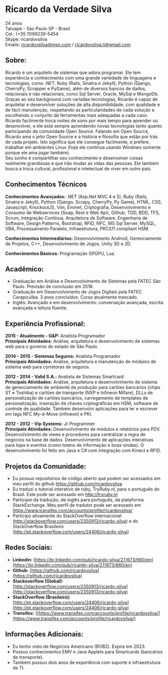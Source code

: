 # Ricardo da Verdade Silva

24 anos</br>
Tatuapé - São Paulo SP - Brasil</br>
Cel.: (+55 11)99239-5454</br>
Skype: ricardovsilva</br>
Emails: ricardovsilva@msn.com / ricardovsilva.ti@gmail.com</br>

## Sobre:
Ricardo é um arquiteto de sistemas que adora programar. Ele tem experiência e conhecimento com uma grande variedade de linguagens e tecnologias, como .NET, Ruby (Rails, Sinatra e Jekyll), Python (Django, CherryPy, Scrapper e PyGame), além de diversos bancos de dados, relacionais e não relacionais, como Sql Server, Oracle, MySql e MongoDb.</br>
Graças ao seu background com variadas tecnologias, Ricardo é capaz de arquitetar e desenvolver soluções de alta disponibilidade, com qualidade e de fácil manutenção, respeitando as particularidades de cada solução e escolhendo o conjunto de ferramentas mais adequadas a cada caso.</br>
Ricardo facilmente troca noites de sono por mais tempo para aprender ou desenvolver, e ele está sempre aprendendo novas tecnologias tanto quanto participando da comunidade Open Source. Falando em Open Source, Ricardo ama o jeito Open Source e a história e filosofia que estão por trás de cada projeto. Isto significa que ele consegue facilmente, e prefere, trabalhar em ambientes Linux (hoje ele continua usando Windows somente porque ele ama jogar também).</br>
Seu sonho é compartilhar seu conhecimento e desenvolver coisas realmente grandiosas e que irão mudar as vidas das pessoas. Ele também busca a troca cultural, profissional e intelectual de viver em outro país.


## Conhecimentos Técnicos
**Conhecimentos Avançados:** .NET (Asp.Net MVC 4 e 5), Ruby (Rails, Sinatra e Jekyll), Python (Django, Scrapy, CherryPy, Py Game), HTML, CSS, Javascript, KnockoutJS, Vim, Emmet, Criptografia, Desenvolvimento e Consumo de Webservices (Soap, Rest e Web Api), Github, TDD, BDD, TFS, Scrum, Integração Contínua, Arquitetura de Software, Engenharia de Software, Design Patterns, Bootstrap, RFID, NFC, MS Sql Server, MySQL, VBA, Processamento Paralelo, Infraestrutura, PKCS11 compliant HSM.


**Conhecimentos Intermediários:** Desenvolvimento Android, Gerenciamento de Projetos, C++, Desenvolvimento de Jogos, Unity 3D e 2D.


**Conhecimentos Básicos:** Programação GPGPU, Lua.


## Acadêmico:
- Graduação em Análise e Desenvolvimento de Sistemas pela FATEC São Paulo. Previsão de conclusão em 2018.</br>
- Graduação em Desenvolvimento de Jogos Digitais pela FATEC Carapicúiba. 3 anos concluídos. Curso atualmente trancado.</br>
- Inglês: Avançado e em desenvolvimento: conversação avançada, escrita avançada e leitura fluente.</br>

## Experiência Profissional:

**2015 - Atualmente - G&P:** Analista Programador</br>
**Principais Atividades:** Análise, arquitetura e desenvolvimento de sistemas web para o governo do estado de São Paulo.

**2014 - 2015 - Sistemas Seguros:** Analista Programador </br>
**Principais Atividades:** Análise, arquitetura e manutenção de módulos de sistema web para corretoras de seguros.

**2012 - 2014 - Valid S.A.:** Analista de Sistemas Smartcard </br>
**Principais Atividades:** Análise, arquitetura e desenvolvimento de sistema de gerenciamento de ambiente de produção para cartões bancários (chips ST e Toshiba) e cartões de transporte (NXP e Infineon Mifare), DLLs de personalização de cartões bancários, carregamento de templates de personalização, inseração de chaves criptográficas em HSM, software de controle de qualidade. Também desenvolvi aplicações para ler e escrever em tags NFC My-d-Move (infineon) e PKI.

**2012 - 2012 - Vip Systems:** Jr Programmer</br>
**Principais Atividades:** Desenvolvimento de módulos e relatórios para PDV. Desenvolvimento de views e procedures para centralizar a regra de negócios na base de dados. Desenvolvimento de aplicações interativas para lojas e eventos (como totens de informação e boas vindas). O desenvolvimento foi feito em Java e C# com integração com Kinect e RFID.

## Projetos da Comunidade:
- Eu possuo repositórios de código aberto que podem ser acessados em meu perfil do github https://github.com/ricardovsilva</br>
- Eu traduzi o tutorial interativo de ruby, TryRuby.nl, para o português do Brasil. Este pode ser acessado em http://tryruby.nl</br>
- Participei da tradução, de inglês para português, da plataforma StackExchange. Meu perfil de tradutor pode ser acessado em https://www.transifex.com/accounts/profile/ricardovsilva/</br>
- Participo ativamente do StackOverflow internacional (http://stackoverflow.com/users/2350913/ricardo-silva) e do StackOverflow Brasileiro (http://pt.stackoverflow.com/users/24406/ricardo-silva)</br>
 
## Redes Sociais:

- **Linkedin:** [https://br.linkedin.com/pub/ricardo-silva/27/673/660/en](https://br.linkedin.com/pub/ricardo-silva/27/673/660/en)</br>
- **Github:** [https://github.com/ricardovsilva](https://github.com/ricardovsilva)</br>
- **Stackoverflow (Global):** [http://stackoverflow.com/users/2350913/ricardo-silva](http://stackoverflow.com/users/2350913/ricardo-silva)</br>
- **StackOverflow (Brasileiro):** [http://pt.stackoverflow.com/users/24406/ricardo-silva](http://pt.stackoverflow.com/users/24406/ricardo-silva)</br>
- **Transifex:** [[https://www.transifex.com/accounts/profile/ricardovsilva/](https://www.transifex.com/accounts/profile/ricardovsilva/)</br>

## Informações Adicionais:

- Eu tenho visto de Negócios Americano (B1/B2). Expira em 2023.</br>
- Possuo conhecimentos EMV e Java Applets para Smartcards (bancários de transporte).</br>
- Também possuo dois anos de experiência com suporte e infraestrutura de TI.</br>
